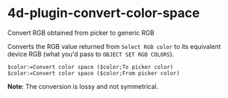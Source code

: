 # 4d-plugin-convert-color-space
Convert RGB obtained from picker to generic RGB

Converts the RGB value returned from ```Select RGB color``` to its equivalent device RGB (what you'd pass to ```OBJECT SET RGB COLORS```).

```
$color:=Convert color space ($color;To picker color)
$color:=Convert color space ($color;From picker color)
```

**Note**: The conversion is lossy and not symmetrical.
